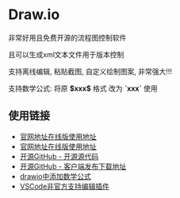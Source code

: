 ﻿# Draw.io

非常好用且免费开源的流程图控制软件

且可以生成xml文本文件用于版本控制

支持离线编辑, 粘贴截图, 自定义绘制图案, 非常强大!!!

支持数学公式: 将原 **\$xxx\$** 格式 改为 **\`xxx\`** 使用

## 使用链接

* [官网地址在线版使用地址](https://draw.io)
* [官网地址在线版使用地址](https://app.diagrams.net/)
* [开源GitHub - 开源源代码](https://github.com/jgraph/drawio)
* [开源GitHub - 客户端发布下载地址](https://github.com/jgraph/drawio-desktop/releases)
* [drawio中添加数学公式](https://www.cnblogs.com/mrlayfolk/p/12846162.html)
* [VSCode非官方支持编辑插件](https://marketplace.visualstudio.com/items?itemName=hediet.vscode-drawio)
